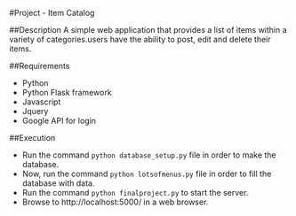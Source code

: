 #Project - Item Catalog

##Description
A simple web application that provides a list of items within a variety
of categories.users have the ability to post, edit and delete their items.

##Requirements
 - Python
 - Python Flask framework
 - Javascript
 - Jquery
 - Google API for login

##Execution
 - Run the command `python database_setup.py` file in order to make the database.
 - Now, run the command `python lotsofmenus.py` file in order to fill the database with data.
 - Run the command `python finalproject.py` to start the server.
 - Browse to http://localhost:5000/ in a web browser.
